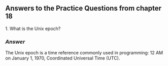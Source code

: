 <h2>Answers to the Practice Questions from chapter 18</h2>

<p>1. What is the Unix epoch?</p>
<h3><i>Answer</i></h3>
<p>The Unix epoch is a time reference commonly used in programming: 12 AM on January 1, 1970, Coordinated Universal Time (UTC).</p>
